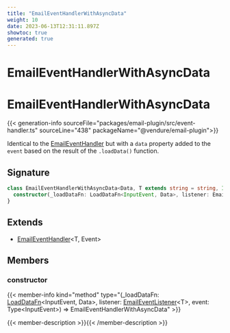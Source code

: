 ```yaml
---
title: "EmailEventHandlerWithAsyncData"
weight: 10
date: 2023-06-13T12:31:11.897Z
showtoc: true
generated: true
---
```

<!-- This file was generated from the Vendure source. Do not modify. Instead, re-run the "docs:build" script -->

# EmailEventHandlerWithAsyncData
<div class="symbol">


# EmailEventHandlerWithAsyncData

{{< generation-info sourceFile="packages/email-plugin/src/event-handler.ts" sourceLine="438" packageName="@vendure/email-plugin">}}

Identical to the <a href='/typescript-api/core-plugins/email-plugin/email-event-handler#emaileventhandler'>EmailEventHandler</a> but with a `data` property added to the `event` based on the result
of the `.loadData()` function.

## Signature

```TypeScript
class EmailEventHandlerWithAsyncData<Data, T extends string = string, InputEvent extends EventWithContext = EventWithContext, Event extends EventWithAsyncData<InputEvent, Data> = EventWithAsyncData<InputEvent, Data>> extends EmailEventHandler<T, Event> {
  constructor(_loadDataFn: LoadDataFn<InputEvent, Data>, listener: EmailEventListener<T>, event: Type<InputEvent>)
}
```
## Extends

 * <a href='/typescript-api/core-plugins/email-plugin/email-event-handler#emaileventhandler'>EmailEventHandler</a>&#60;T, Event&#62;


## Members

### constructor

{{< member-info kind="method" type="(_loadDataFn: <a href='/typescript-api/core-plugins/email-plugin/email-plugin-types#loaddatafn'>LoadDataFn</a>&#60;InputEvent, Data&#62;, listener: <a href='/typescript-api/core-plugins/email-plugin/email-event-listener#emaileventlistener'>EmailEventListener</a>&#60;T&#62;, event: Type&#60;InputEvent&#62;) => EmailEventHandlerWithAsyncData"  >}}

{{< member-description >}}{{< /member-description >}}


</div>
